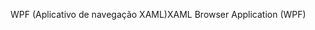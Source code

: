 <span data-ttu-id="6c85d-101">WPF (Aplicativo de navegação XAML)</span><span class="sxs-lookup"><span data-stu-id="6c85d-101">XAML Browser Application (WPF)</span></span>